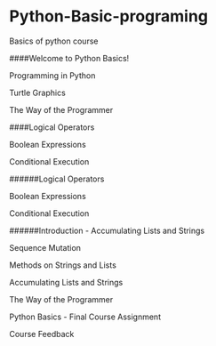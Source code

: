 # Python-Basic-programing
Basics of python course 

####Welcome to Python Basics!

Programming in Python

Turtle Graphics

The Way of the Programmer

####Logical Operators

Boolean Expressions

Conditional Execution



######Logical Operators

Boolean Expressions

Conditional Execution


######Introduction - Accumulating Lists and Strings

Sequence Mutation

Methods on Strings and Lists

Accumulating Lists and Strings

The Way of the Programmer

Python Basics - Final Course Assignment

Course Feedback
